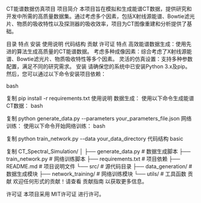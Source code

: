CT能谱数据仿真项目
项目简介
本项目旨在模拟和生成能谱CT数据，提供研究和开发中所需的高质量数据集。通过考虑多个因素，包括X射线源能谱、Bowtie滤光片、物质的吸收特性以及探测器的吸收效率，项目为CT图像重建和分析提供了基础。

目录
特点
安装
使用说明
代码结构
贡献
许可证
特点
高效能谱数据生成：使用先进的算法生成高质量的CT能谱数据。
考虑多种成像因素：综合考虑了X射线源能谱、Bowtie滤光片、物质吸收特性等多个因素。
灵活的仿真设置：支持多种参数配置，满足不同的研究需求。
安装
请确保您的系统中已安装Python 3.x及pip。然后，您可以通过以下命令安装项目依赖：

bash

复制
pip install -r requirements.txt
使用说明
数据生成：
使用以下命令生成能谱CT数据：
bash

复制
python generate_data.py --parameters your_parameters_file.json
网络训练：
使用以下命令开始网络训练：
bash

复制
python train_network.py --data your_data_directory
代码结构
basic

复制
CT_Spectral_Simulation/
│
├── generate_data.py       # 数据生成脚本
├── train_network.py       # 网络训练脚本
├── requirements.txt       # 项目依赖
├── README.md              # 项目说明文件
└── src/                   # 源代码目录
    ├── data_generation/   # 数据生成模块
    ├── network_training/   # 网络训练模块
    └── utils/             # 工具函数
贡献
欢迎任何形式的贡献！请查看 贡献指南 以获取更多信息。

许可证
本项目采用 MIT许可证 进行许可。
